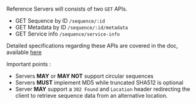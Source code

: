 Reference Servers will consists of two `GET` APIs.

 * GET Sequence by ID `/sequence/:id`  
 * GET Metadata by ID `/sequence/:id/metadata`
 * GET Service info `/sequence/service-info`

Detailed specifications regarding these APIs are covered in the doc, available [here](https://docs.google.com/document/d/1q2ZE9YewJTpaqQg82Nrz_jVy8KsDpKoG1T8RvCAAsbI/edit)

Important points :

 * Servers **MAY** or **MAY NOT** support circular sequences
 * Servers **MUST** implement MD5 while truncated SHA512 is optional
 * Server **MAY** support a `302 Found` and `Location` header redirecting the client to retrieve sequence data from an alternative location.
